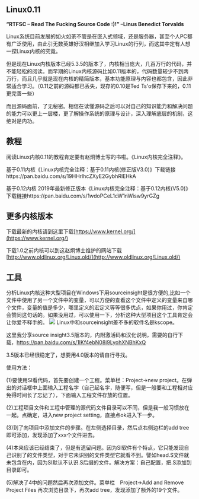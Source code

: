 ## Linux0.11
**“RTFSC – Read The Fucking Source Code :)!”               –Linus Benedict Torvalds**

Linux系统目前发展的如火如荼不管是在嵌入式领域，还是服务器，甚至个人PC都有广泛使用，由此引无数英雄好汉相继加入学习Linux的行列，而这其中定有人想一探Linux内核的究竟。

但是现在Linux内核版本已经5.3.5的版本了，内核相当庞大，几百万行的代码，并不能轻松的阅读。而早期的Linux内核源码比如0.11版本的，代码数量较少不到两万行，而且几乎就是现在内核的精简版本，基本功能原理与内容也都包含，因此非常适合学习。（0.11之前的源码都已丢失，现存的0.10是Ted Ts'o保存下来的，0.11更完善一些）

而且源码面前，了无秘密。相信在读懂源码之后可以对自己的知识能力和解决问题的能力可以更上一层楼，更了解操作系统的原理与设计，深入理解底层的机制，这绝对是内功。


## 教程
阅读Linux内核0.11的教程肯定要有赵炯博士写的书啦。《Linux内核完全注释》。

基于0.11内核《Linux内核完全注释：基于0.11内核(修正版V3.0)》下载链接https://pan.baidu.com/s/19HHrlhcZXyE2GybhRlEHkA

基于0.12内核 2019年最新修正版本《Linux内核完全注释：基于0.12内核(V5.0)》下载链接https://pan.baidu.com/s/1wdoPCeL1cW1nWisw9yrGZg

## 更多内核版本

下载最新的内核请到这里下载[https://www.kernel.org/](https://www.kernel.org/)

下载1.0之前内核可以到这赵炯博士维护的网站下载[http://www.oldlinux.org/Linux.old/](http://www.oldlinux.org/Linux.old/)

## 工具
分析Linux内核这种大型项目在Windows下用sourceinsight是很方便的,比如一个文件中使用了另一个文件中的变量，可以方便的查看这个文件中定义的变量来自哪个文件，变量的值是多少，哪里定义的宏定义等等很多优点，如果你用过，你肯定会赞同这句话的。如果没用过，可以使用一下，分析这种大型项目这个工具肯定会让你爱不释手的。
![](https://i.loli.net/2019/10/10/YXQ5gsItZhEqa9d.png)
Linux中和sourceinsight差不多的软件名是kscope。

这里我分享source insight3.5版本的，内附激活码和汉化说明，需要的自行下载，https://pan.baidu.com/s/1IKf4ebN08i9LyohXNBhKxQ

3.5版本已经很稳定了，想要用4.0版本的请自行寻找。

使用方法：

(1)要使用SI看代码，首先要创建一个工程。菜单栏：Project->new project。在弹出的对话框中上面输入工程名字（自己起名字，随便写，但是一般要和工程相对应免得时间长了忘记了），下面输入工程文件存放的位置。

(2)工程项目文件和工程中管理的源代码文件目录可以不同，但是我一般习惯放在一起。点确定，进入new project setting，直接点ok进入下一步。

(3)到了向项目中添加文件的步骤。在左侧选择目录，然后点右侧边栏的add tree即可添加，发现添加了xxx个文件进去。

(4)本来应该已经结束了，但是有遗留问题。因为SI软件有个特点，它只能发现自己识别了的文件类型，对于它未识别的文件类型它就看不到。譬如head.S文件就未包含在内，因为SI默认不认识.S后缀的文件。解决方案：自己配置，把.S添加到目录即可。

(5)解决了4中的问题然后再次添加文件。菜单栏　Project->Add and Remove Project Files 再次浏览目录下，再次add tree，发现添加了额外的19个文件。

